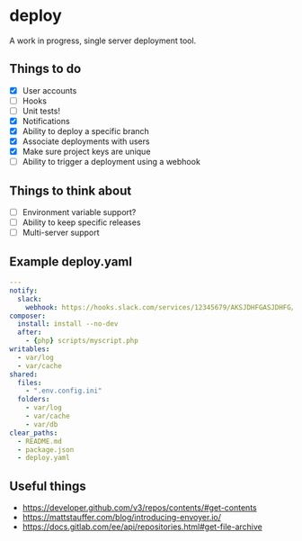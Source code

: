 # deploy

A work in progress, single server deployment tool.

## Things to do

* [x] User accounts
* [ ] Hooks
* [ ] Unit tests!
* [x] Notifications
* [x] Ability to deploy a specific branch
* [x] Associate deployments with users
* [x] Make sure project keys are unique
* [ ] Ability to trigger a deployment using a webhook

## Things to think about

* [ ] Environment variable support?
* [ ] Ability to keep specific releases
* [ ] Multi-server support

## Example deploy.yaml

```yaml
---
notify:
  slack:
    webhook: https://hooks.slack.com/services/12345679/AKSJDHFGASJDHFG/ADLJFBWIAEJFBWIDJCDC
composer:
  install: install --no-dev
  after:
    - {php} scripts/myscript.php
writables:
  - var/log
  - var/cache
shared:
  files:
    - ".env.config.ini"
  folders:
    - var/log
    - var/cache
    - var/db
clear_paths:
  - README.md
  - package.json
  - deploy.yaml
```

## Useful things

* https://developer.github.com/v3/repos/contents/#get-contents
* https://mattstauffer.com/blog/introducing-envoyer.io/
* https://docs.gitlab.com/ee/api/repositories.html#get-file-archive

